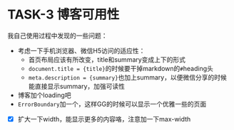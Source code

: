 # TASK-3 博客可用性

我自己使用过程中发现的一些问题：

* 考虑一下手机浏览器、微信H5访问的适应性：
  * 首页布局应该有所改变，title和summary变成上下的形式
  * `document.title = {title}`的时候要干掉markdown的`#`heading头
  * `meta.description = {summary}`也加上summary，以便微信分享的时候能直接显示summary，加强可读性
* 博客加个loading吧
* `ErrorBoundary`加一个，这样GG的时候可以显示一个优雅一些的页面
* [x] 扩大一下width，能显示更多的内容咯，注意加一下max-width
